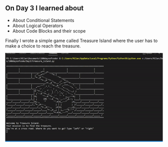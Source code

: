 ## On Day 3 I learned about 
- About Conditional Statements
- About Logical Operators
- About Code Blocks and their scope

Finally I wrote a simple game called Treasure Island where the user has to make a choice to reach the treasure.

![Treasure Island](https://github.com/milandeepak/100DaysofCode/blob/d8cf35d574fc3696a745de8c5a18543cb7c7e327/Day3/Day3.gif)
